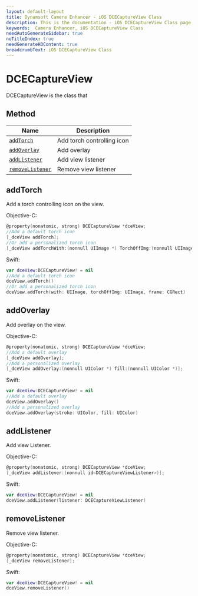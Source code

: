 ```yaml
---
layout: default-layout
title: Dynamsoft Camera Enhancer - iOS DCECaptureView Class
description: This is the documentation - iOS DCECaptureView Class page of Dynamsoft Camera Enhancer.
keywords:  Camera Enhancer, iOS DCECaptureView Class
needAutoGenerateSidebar: true
noTitleIndex: true
needGenerateH3Content: true
breadcrumbText: iOS DCECaptureView Class
---
```


# DCECaptureView

DCECaptureView is the class that

## Method

| Name | Description |
|------|------|
| [`addTorch`](#addtorch) | Add torch controlling icon |
| [`addOverlay`](#addoverlay) | Add overlay |
| [`addListener`](#addlistener) | Add view listener |
| [`removeListener`](#removelistener) | Remove view listener |

## addTorch

Add a torch controlling icon on the view.

Objective-C:

```objectivec
@property(nonatomic, strong) DCECaptureView *dceView;
//Add a default torch icon
[_dceView addTorch];
//Or add a personalized torch icon
[_dceView addTorchWith:(nonnull UIImage *) TorchOffImg:(nonnull UIImage *) frame:(CGRect)];
```

Swift:

```swift
var dceView:DCECaptureView! = nil
//Add a default torch icon
dceView.addTorch()
//Or add a personalized torch icon
dceView.addTorch(with: UIImage, torchOffImg: UIImage, frame: CGRect)
```

## addOverlay

Add overlay on the view.

Objective-C:

```objectivec
@property(nonatomic, strong) DCECaptureView *dceView;
//Add a default overlay
[_dceView addOverlay];
//Add a personalized overlay
[_dceView addOverlay:(nonnull UIColor *) fill:(nonnull UIColor *)];
```

Swift:

```swift
var dceView:DCECaptureView! = nil
//Add a default overlay
dceView.addOverlay()
//Add a personalized overlay
dceView.addOverlay(stroke: UIColor, fill: UIColor)
```

## addListener

Add view Listener.

Objective-C:

```objectivec
@property(nonatomic, strong) DCECaptureView *dceView;
[_dceView addListener:(nonnull id<DCECaptureViewListener>)];
```

Swift:

```swift
var dceView:DCECaptureView! = nil
dceView.addListener(listener: DCECaptureViewListener)
```

## removeListener

Remove view listener.

Objective-C:

```objectivec
@property(nonatomic, strong) DCECaptureView *dceView;
[_dceView removeListener];
```

Swift:

```swift
var dceView:DCECaptureView! = nil
dceView.removeListener()
```
